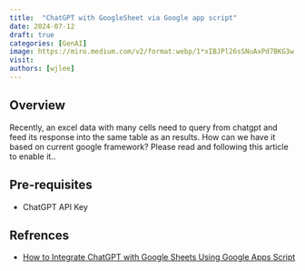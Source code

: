 ```yaml
---
title:  "ChatGPT with GoogleSheet via Google app script"
date: 2024-07-12
draft: true
categories: [GenAI]
image: https://miro.medium.com/v2/format:webp/1*xIBJPl26sSNuAxPd7BKG3w.jpeg
visit:
authors: [wjlee]
---
```


## Overview

Recently, an excel data with many cells need to query from chatgpt and feed its response into the same table as an results. How can we have it based on current google framework? Please read and following this article to enable it..

## Pre-requisites
* ChatGPT API Key

## Refrences
* [How to Integrate ChatGPT with Google Sheets Using Google Apps Script](freecodecamp.org/news/create-chat-gpt-formulas-in-google-sheets/)
